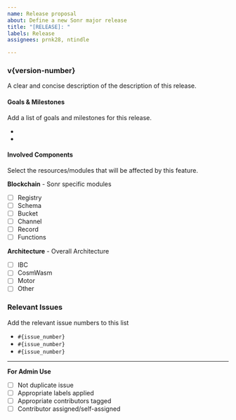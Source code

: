 ```yaml
---
name: Release proposal
about: Define a new Sonr major release
title: "[RELEASE]: "
labels: Release
assignees: prnk28, ntindle

---
```


### v{version-number}
A clear and concise description of the description of this release.

#### Goals & Milestones
Add a list of goals and milestones for this release.

-
-

#### Involved Components
Select the resources/modules that will be affected by this feature.

**Blockchain** - Sonr specific modules
- [ ] Registry
- [ ] Schema
- [ ] Bucket
- [ ] Channel
- [ ] Record
- [ ] Functions

**Architecture** - Overall Architecture
- [ ] IBC
- [ ] CosmWasm
- [ ] Motor
- [ ] Other

### Relevant Issues
Add the relevant issue numbers to this list
- `#{issue_number}`
- `#{issue_number}`
- `#{issue_number}`

---
**For Admin Use**
- [ ] Not duplicate issue
- [ ] Appropriate labels applied
- [ ] Appropriate contributors tagged
- [ ] Contributor assigned/self-assigned
